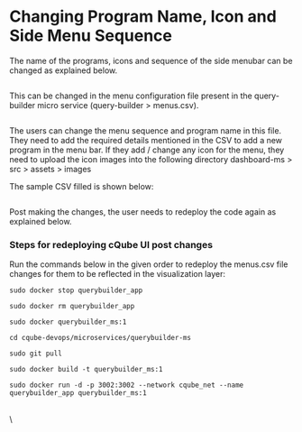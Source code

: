 # Changing Program Name, Icon and Side Menu Sequence

The name of the programs, icons and sequence of the side menubar can be changed as explained below.

<figure><img src="https://lh3.googleusercontent.com/iipFUbCzEi05qxyMu_gEtR-dGWuKURVMOuTHZKZG84wq4Gzj0EafQ5OsYrHOmYMGAx14bg2mffe7ae4XBn2ZrmS7jkjtvy8hreKtina4e7FafJMwd7gzqvryst4iA6iWolas-No52E-4GpRBxPrP-es" alt=""><figcaption></figcaption></figure>

This can be changed in the menu configuration file present in the query-builder micro service (query-builder > menus.csv).

<figure><img src="https://lh6.googleusercontent.com/L0u8bVkegAyF0vMcPltdTQBdZX8qQVMPAtEwWvvz9MmXHA-8Kh0Yndpgj1PbjxlgWr31-_OgHcdJbUo5KUH-qZ80ySGSJp1etiW0g_G1Emr0FyyHQglD8z0gbYiREHsD7XG8583PlgIbnclG510YURY" alt=""><figcaption></figcaption></figure>

The users can change the menu sequence and program name in this file. They need to add the required details mentioned in the CSV to add a new program in the menu bar. If they add / change any icon for the menu, they need to upload the icon images into the following directory dashboard-ms > src > assets > images

The sample CSV filled is shown below:

<figure><img src="https://lh4.googleusercontent.com/FUKQ_lmnIovRIrBVem4okG00Ws_5RlDSBVIWA4L5TqhVmAWUq12DKY6HCue_H7mhtJsUULfvQVmXR2CWRyrOGm7xU2RkErxkl2zMBk-gp3HEfYmhl19RLH4D45D0MxMoRzIRy8N9HuVaV6G3RGM_q4k" alt=""><figcaption></figcaption></figure>

Post making the changes, the user needs to redeploy the code again as explained below.

### Steps for redeploying cQube UI post changes

Run the commands below in the given order to redeploy the menus.csv file changes for them to be reflected in the visualization layer:

`sudo docker stop querybuilder_app`

`sudo docker rm querybuilder_app`

`sudo docker querybuilder_ms:1`

`cd cqube-devops/microservices/querybuilder-ms`

`sudo git pull`

`sudo docker build -t querybuilder_ms:1`

`sudo docker run -d -p 3002:3002 --network cqube_net --name querybuilder_app querybuilder_ms:1`

\
\
